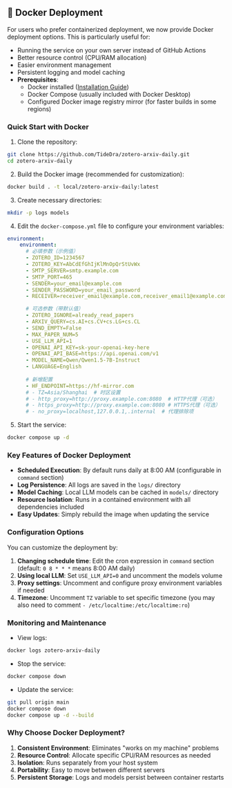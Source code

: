 ## 🐳 Docker Deployment

For users who prefer containerized deployment, we now provide Docker deployment options. This is particularly useful for:

- Running the service on your own server instead of GitHub Actions
- Better resource control (CPU/RAM allocation)
- Easier environment management
- Persistent logging and model caching
- **Prerequisites**:
  - Docker installed ([Installation Guide](https://docs.docker.com/engine/install/))
  - Docker Compose (usually included with Docker Desktop)
  - Configured Docker image registry mirror (for faster builds in some regions)

### Quick Start with Docker

1. Clone the repository:
```bash
git clone https://github.com/TideDra/zotero-arxiv-daily.git
cd zotero-arxiv-daily
```

2. Build the Docker image (recommended for customization):
```bash
docker build . -t local/zotero-arxiv-daily:latest
```

3. Create necessary directories:
```bash
mkdir -p logs models
```

4. Edit the `docker-compose.yml` file to configure your environment variables:
```yaml
environment:
    environment:
      # 必填参数（示例值）
      - ZOTERO_ID=1234567
      - ZOTERO_KEY=AbCdEfGhIjKlMnOpQrStUvWx
      - SMTP_SERVER=smtp.example.com
      - SMTP_PORT=465
      - SENDER=your_email@example.com
      - SENDER_PASSWORD=your_email_password
      - RECEIVER=receiver_email@example.com,receiver_email1@example.com

      # 可选参数（带默认值）
      - ZOTERO_IGNORE=already_read_papers
      - ARXIV_QUERY=cs.AI+cs.CV+cs.LG+cs.CL
      - SEND_EMPTY=False
      - MAX_PAPER_NUM=5
      - USE_LLM_API=1
      - OPENAI_API_KEY=sk-your-openai-key-here
      - OPENAI_API_BASE=https://api.openai.com/v1
      - MODEL_NAME=Qwen/Qwen1.5-7B-Instruct
      - LANGUAGE=English
      
      # 新增配置
      - HF_ENDPOINT=https://hf-mirror.com
      # - TZ=Asia/Shanghai  # 时区设置
      # - http_proxy=http://proxy.example.com:8080  # HTTP代理（可选）
      # - https_proxy=http://proxy.example.com:8080 # HTTPS代理（可选）
      # - no_proxy=localhost,127.0.0.1,.internal  # 代理排除项
```

5. Start the service:
```bash
docker compose up -d
```

### Key Features of Docker Deployment

- **Scheduled Execution**: By default runs daily at 8:00 AM (configurable in `command` section)
- **Log Persistence**: All logs are saved in the `logs/` directory
- **Model Caching**: Local LLM models can be cached in `models/` directory
- **Resource Isolation**: Runs in a contained environment with all dependencies included
- **Easy Updates**: Simply rebuild the image when updating the service

### Configuration Options

You can customize the deployment by:

1. **Changing schedule time**: Edit the cron expression in `command` section (default: `0 8 * * *` means 8:00 AM daily)
2. **Using local LLM**: Set `USE_LLM_API=0` and uncomment the models volume
3. **Proxy settings**: Uncomment and configure proxy environment variables if needed
4. **Timezone**: Uncomment `TZ` variable to set specific timezone (you may also need to comment `- /etc/localtime:/etc/localtime:ro`)

### Monitoring and Maintenance

- View logs:
```bash
docker logs zotero-arxiv-daily
```

- Stop the service:
```bash
docker compose down
```

- Update the service:
```bash
git pull origin main
docker compose down
docker compose up -d --build
```

### Why Choose Docker Deployment?

1. **Consistent Environment**: Eliminates "works on my machine" problems
2. **Resource Control**: Allocate specific CPU/RAM resources as needed
3. **Isolation**: Runs separately from your host system
4. **Portability**: Easy to move between different servers
5. **Persistent Storage**: Logs and models persist between container restarts